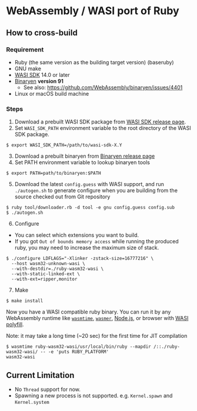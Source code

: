 # WebAssembly / WASI port of Ruby

## How to cross-build

### Requirement

- Ruby (the same version as the building target version) (baseruby)
- GNU make
- [WASI SDK](https://github.com/WebAssembly/wasi-sdk) 14.0 or later
- [Binaryen](https://github.com/WebAssembly/binaryen) **version 91**
  - See also: https://github.com/WebAssembly/binaryen/issues/4401
- Linux or macOS build machine

### Steps

1. Download a prebuilt WASI SDK package from [WASI SDK release page](https://github.com/WebAssembly/wasi-sdk/releases).
2. Set `WASI_SDK_PATH` environment variable to the root directory of the WASI SDK package.
```console
$ export WASI_SDK_PATH=/path/to/wasi-sdk-X.Y
```
3. Download a prebuilt binaryen from [Binaryen release page](https://github.com/WebAssembly/binaryen/releases)
4. Set PATH environment variable to lookup binaryen tools
```console
$ export PATH=path/to/binaryen:$PATH
```
5. Download the latest `config.guess` with WASI support, and run `./autogen.sh` to generate configure when you
   are building from the source checked out from Git repository
```console
$ ruby tool/downloader.rb -d tool -e gnu config.guess config.sub
$ ./autogen.sh
```

6. Configure
  - You can select which extensions you want to build.
  - If you got `Out of bounds memory access` while running the produced ruby, you may need to increase the maximum size of stack.
```console
$ ./configure LDFLAGS="-Xlinker -zstack-size=16777216" \
  --host wasm32-unknown-wasi \
  --with-destdir=./ruby-wasm32-wasi \
  --with-static-linked-ext \
  --with-ext=ripper,monitor
```

7. Make
```console
$ make install
```

Now you have a WASI compatible ruby binary. You can run it by any WebAssembly runtime like [`wasmtime`](https://github.com/bytecodealliance/wasmtime), [`wasmer`](https://github.com/wasmerio/wasmer), [Node.js](https://nodejs.org/api/wasi.html), or browser with [WASI polyfill](https://www.npmjs.com/package/@wasmer/wasi).

Note: it may take a long time (~20 sec) for the first time for JIT compilation

```
$ wasmtime ruby-wasm32-wasi/usr/local/bin/ruby --mapdir /::./ruby-wasm32-wasi/ -- -e 'puts RUBY_PLATFORM'
wasm32-wasi
```

## Current Limitation

- No `Thread` support for now.
- Spawning a new process is not supported. e.g. `Kernel.spawn` and `Kernel.system`
